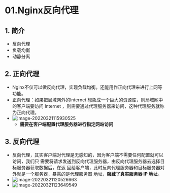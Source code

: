 # 01.Nginx反向代理

## 1. 简介

- 反向代理
- 负载均衡
- 动静分离

## 2. 正向代理

- Nginx不仅可以做反向代理，实现负载均衡。还能用作正向代理来进行上网等功能。
- 正向代理：如果把局域网外的Internet 想象成一个巨大的资源库，则局域网中的客户端要访问 Internet ，则需要通过代理服务器来访问，这种代理服务就称为正向代理。
- ![image-20220321115930525](https://raw.githubusercontent.com/TWDH/Leetcode-From-Zero/pictures/img/image-20220321115930525.png)
  - **需要在客户端配置代理服务器进行指定网站访问**



## 3. 反向代理

- 反向代理，其实客户端对代理是无感知的，因为客户端不需要任何配置就可以访问，我们只
  需要将请求发送到反向代理服务器，由反向代理服务器去选择目标服务器获取数据后，在返
  回给客户端，此时反向代理服务器和目标服务器对外就是一个服务器，暴露的是代理服务器
  地址，**隐藏了真实服务器 IP 地址**。
- ![image-20220321120526663](https://raw.githubusercontent.com/TWDH/Leetcode-From-Zero/pictures/img/image-20220321120526663.png)
- ![image-20220321123649549](https://raw.githubusercontent.com/TWDH/Leetcode-From-Zero/pictures/img/image-20220321123649549.png)

## 